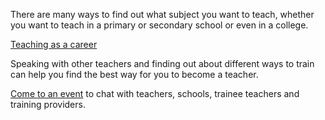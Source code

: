 There are many ways to find out what subject you want to teach, whether you want to teach in a primary or secondary school or even in a college. 

[Teaching as a career](teaching_as_a_career)

Speaking with other teachers and finding out about different ways to train can help you find the best way for you to become a teacher. 

[Come to an event](events) to chat with teachers, schools, trainee teachers and training providers.